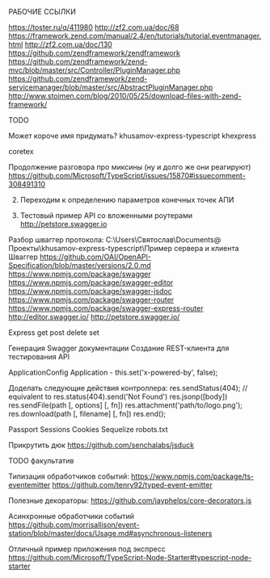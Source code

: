 

РАБОЧИЕ ССЫЛКИ

https://toster.ru/q/411980
http://zf2.com.ua/doc/68
https://framework.zend.com/manual/2.4/en/tutorials/tutorial.eventmanager.html
http://zf2.com.ua/doc/130
https://github.com/zendframework/zendframework
https://github.com/zendframework/zend-mvc/blob/master/src/Controller/PluginManager.php
https://github.com/zendframework/zend-servicemanager/blob/master/src/AbstractPluginManager.php
http://www.stoimen.com/blog/2010/05/25/download-files-with-zend-framework/





TODO

Может короче имя придумать?
khusamov-express-typescript
khexpress

coretex



Продолжение разговора про миксины (ну и долго же они реагируют)
https://github.com/Microsoft/TypeScript/issues/15870#issuecomment-308491310




2) Переходим к определению параметров конечных точек АПИ


3) Тестовый пример API со вложенными роутерами
http://petstore.swagger.io


Разбор шваггер протокола:
C:\Users\Святослав\Documents\@ Проекты\khusamov-express-typescript\Пример сервера и клиента Шваггер
https://github.com/OAI/OpenAPI-Specification/blob/master/versions/2.0.md
https://www.npmjs.com/package/swagger
https://www.npmjs.com/package/swagger-editor
https://www.npmjs.com/package/swagger-jsdoc
https://www.npmjs.com/package/swagger-router
https://www.npmjs.com/package/swagger-express-router
http://editor.swagger.io/
http://petstore.swagger.io/


Express
    get
    post
    delete
    set

Генерация Swagger документации
Создание REST-клиента для тестирования API

    
ApplicationConfig
Application - this.set('x-powered-by', false);


Доделать следующие действия контроллера:
res.sendStatus(404); // equivalent to res.status(404).send('Not Found')
res.jsonp([body])
res.sendFile(path [, options] [, fn])
res.attachment('path/to/logo.png');
res.download(path [, filename] [, fn])
res.end();



Passport
Sessions
Cookies
Sequelize 
robots.txt

Прикрутить дюк https://github.com/senchalabs/jsduck





TODO факультатив

Типизация обработчиков событий:
https://www.npmjs.com/package/ts-eventemitter
https://github.com/tenry92/typed-event-emitter

Полезные декораторы:
https://github.com/jayphelps/core-decorators.js

Асинхронные обработчики событий
https://github.com/morrisallison/event-station/blob/master/docs/Usage.md#asynchronous-listeners

Отличный пример приложения под экспресс
https://github.com/Microsoft/TypeScript-Node-Starter#typescript-node-starter